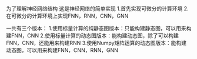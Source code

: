 为了理解神经网络结构
这是神经网络的简单实现
1.首先实现可微分的计算环境
2.在可微分的计算环境上实现FNN，RNN，CNN，GNN

一共有三个版本：
1.使用标量计算的纯静态图版本：只能构建静态图，可以用来构建FNN，CNN
2.使用标量计算的动态图版本：能构建动态图，除了可以构建FNN，CNN，还能用来构建RNN
3.使用Numpy矩阵运算的动态图版本：能构建动态图，可以用来构建FNN，CNN，RNN，GNN
